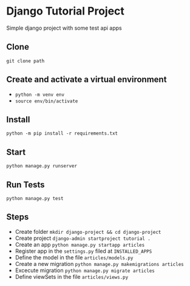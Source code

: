 # Django Tutorial Project
Simple django project with some test api apps

## Clone
```
git clone path
```

## Create and activate a virtual environment
* `python -m venv env`
* `source env/bin/activate`


## Install
```
python -m pip install -r requirements.txt
```

## Start 
```
python manage.py runserver
```

## Run Tests
```
python manage.py test
```

## Steps
* Create folder `mkdir django-project && cd django-project`
* Create project `django-admin startproject tutorial .`
* Create an app `python manage.py startapp articles`
* Register app in the `settings.py` filed at `INSTALLED_APPS`
* Define the model in the file `articles/models.py`
* Create a new migration `python manage.py makemigrations articles`
* Excecute migration `python manage.py migrate articles`
* Define viewSets in the file `articles/views.py`


